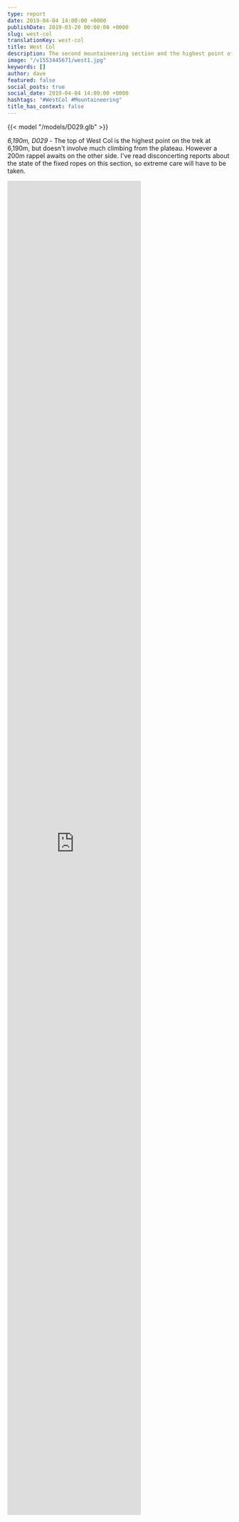 ```yaml
---
type: report
date: 2019-04-04 14:00:00 +0000
publishDate: 2019-03-20 00:00:00 +0000
slug: west-col
translationKey: west-col
title: West Col
description: The second mountaineering section and the highest point of the trek.
image: "/v1553445671/west1.jpg"
keywords: []
author: dave
featured: false
social_posts: true
social_date: 2019-04-04 14:00:00 +0000
hashtags: "#WestCol #Mountaineering"
title_has_context: false
---
```


{{< model "/models/D029.glb" >}}

_6,190m, D029_ - The top of West Col is the highest point on the trek at 6,190m, but doesn't involve much climbing from the plateau. However a 200m rappel awaits on the other side. I've read disconcerting reports about the state of the fixed ropes on this section, so extreme care will have to be taken.

<iframe class="youtube" style="height:75vh;" frameBorder="0" allowfullscreen src="https://umap.openstreetmap.fr/en/map/untitled-map_307230?scaleControl=false&miniMap=false&scrollWheelZoom=false&zoomControl=true&allowEdit=false&moreControl=false&searchControl=null&tilelayersControl=null&embedControl=null&datalayersControl=null&onLoadPanel=undefined&captionBar=false&fullscreenControl=null&datalayers=809601#14/27.8488/86.9868"></iframe>